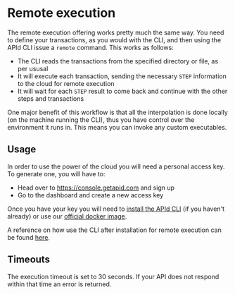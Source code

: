 # Remote execution

The remote execution offering works pretty much the same way. You need to define your transactions, as you would with the CLI, and then using the APId CLI issue a `remote` command. This works as follows:

- The CLI reads the transactions from the specified directory or file, as per ususal
- It will execute each transaction, sending the necessary `STEP` information to the cloud for remote execution
- It will wait for each `STEP` result to come back and continue with the other steps and transactions

One major benefit of this workflow is that all the interpolation is done locally (on the machine running the CLI), thus you have control over the environment it runs in. This means you can invoke any custom executables.

## Usage

In order to use the power of the cloud you will need a personal access key. To generate one, you will have to:

- Head over to https://console.getapid.com and sign up
- Go to the dashboard and create a new access key

Once you have your key you will need to [install the APId CLI](../installation/cli.md) (if you haven't already) or use our [official docker image](../installation/docker.md).

A reference on how use the CLI after installation for remote execution can be found [here](../cli/cloud/check.md).

## Timeouts

The execution timeout is set to 30 seconds. If your API does not respond within that time an error is returned.
